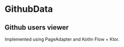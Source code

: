 # GithubData
Github users viewer
-------------------

Implemented using PageAdapter and Kotlin Flow + Ktor.
